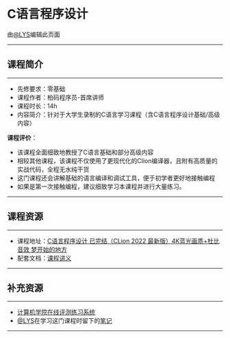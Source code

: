 # C语言程序设计

由[@LYS](https://lys2021.com/)编辑此页面

****

## 课程简介

****

- 先修要求：零基础
- 课程作者：柏码程序员-首席讲师
- 课程时长：14h
- 内容简介：针对于大学生录制的C语言学习课程（含C语言程序设计基础/高级内容）

**课程评价**：

* 该课程全面细致地教授了C语言基础和部分高级内容
* 相较其他课程，该课程不仅使用了更现代化的Clion编译器，且附有高质量的实战代码，全程无水纯干货
* 这门课程还会讲解基础的语言编译和调试工具，便于初学者更好地接触编程
* 如果是第一次接触编程，建议细致学习本课程并进行大量练习。

<!-- 介绍学习该门课程主观感受，内容包括但不限于：
    （1）课程覆盖的知识点范围
    （2）与同类课程相比它的优势与特点
    （3）学习这门课程的体验与感受
    （4）自学这门课的注意点（踩过的坑、难度预警等等）
    （5）... ...
-->

****

## 课程资源

****

- 课程地址：[C语言程序设计 已完结（CLion 2022 最新版）4K蓝光画质+杜比音效 梦开始的地方](https://www.bilibili.com/video/BV1Cr4y137os/?spm_id_from=333.999.0.0&vd_source=ce95ad6607d316dd76f87b90ab69fa3f)
- 配套文档：[课程讲义](https://itbaima.net/document)

****

## 补充资源

****

* [计算机学院在线评测练习系统](http://www.haueacm.top/)
* [@LYS](https://lys2021.com/)在学习这门课程时留下的[笔记](https://lys2021.com/?p=686)

****